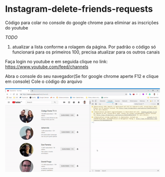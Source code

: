 # Instagram-delete-friends-requests

Código para colar no console do google chrome para eliminar as inscrições do youtube

*TODO*
1) atualizar a lista conforme a rolagem da página. Por padrão o código só funcionará para os primeiros 100, precisa atualizar para os outros canais

Faça login no youtube e em seguida clique no link:
https://www.youtube.com/feed/channels

Abra o console do seu navegador(Se for google chrome aperte F12 e clique em console)
Cole o código do arquivo

![](video.gif)
